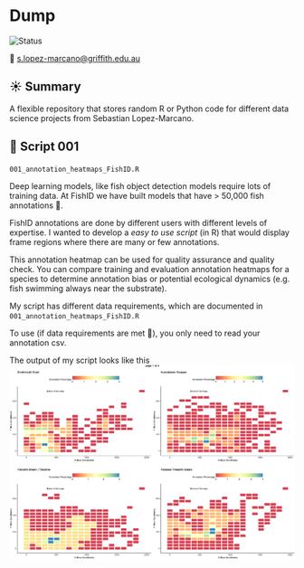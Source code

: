 # Dump
![Status](https://img.shields.io/badge/Status-Ongoing-orange)

📧 s.lopez-marcano@griffith.edu.au

## ☀️ Summary
A flexible repository that stores random R or Python code for different data science projects from Sebastian Lopez-Marcano.

## 🚀 Script 001
`001_annotation_heatmaps_FishID.R`

Deep learning models, like fish object detection models require lots of training data. At FishID we have built models that have > 50,000 fish annotations 🤯. 

FishID annotations are done by different users with different levels of expertise. I wanted to develop a _easy to use script_ (in R) that would display frame regions where there are many or few annotations.

This annotation heatmap can be used for quality assurance and quality check. You can compare training and evaluation annotation heatmaps for a species to determine annotation bias or potential ecological dynamics (e.g. fish swimming always near the substrate).

My script has different data requirements, which are documented in `001_annotation_heatmaps_FishID.R`

To use (if data requirements are met 🚨), you only need to read your annotation csv.

The output of my script looks like this ![alt text](https://github.com/slopezmarcano/Dump/blob/main/output_samples/001_annotation_heatmap_sampleoutput.png)


